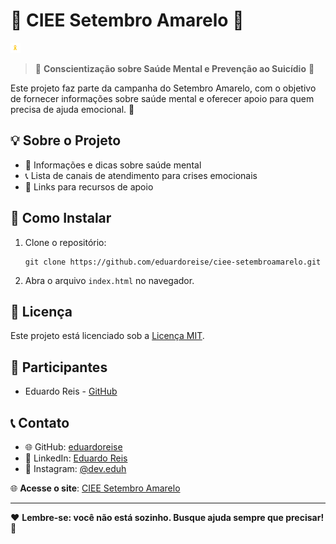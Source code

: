 <h1>🌟 CIEE Setembro Amarelo 🌟</h1>
<p><img src="img/favicon.png" alt="Logo do Projeto"></p>

<blockquote>
    <p>🧠 <strong>Conscientização sobre Saúde Mental e Prevenção ao Suicídio</strong> 💛</p>
</blockquote>
<p>Este projeto faz parte da campanha do Setembro Amarelo, com o objetivo de fornecer informações sobre saúde mental e oferecer apoio para quem precisa de ajuda emocional. 🙏</p>

<h2>💡 Sobre o Projeto</h2>
<ul>
    <li>💬 Informações e dicas sobre saúde mental</li>
    <li>📞 Lista de canais de atendimento para crises emocionais</li>
    <li>🔗 Links para recursos de apoio</li>
</ul>

<h2>🚀 Como Instalar</h2>
<ol>
    <li>Clone o repositório:
        <pre><code>git clone https://github.com/eduardoreise/ciee-setembroamarelo.git</code></pre>
    </li>
    <li>Abra o arquivo <code>index.html</code> no navegador.</li>
</ol>

<h2>📄 Licença</h2>
<p>Este projeto está licenciado sob a <a href="https://opensource.org/licenses/MIT">Licença MIT</a>.</p>

<h2>👥 Participantes</h2>
<ul>
    <li>Eduardo Reis - <a href="https://github.com/eduardoreise">GitHub</a></li>
</ul>

<h2>📞 Contato</h2>
<ul>
    <li>🌐 GitHub: <a href="https://github.com/eduardoreislabs">eduardoreise</a></li>
    <li>🔗 LinkedIn: <a href="https://www.linkedin.com/in/eduardodosreis18/">Eduardo Reis</a></li>
    <li>📸 Instagram: <a href="https://instagram.com/dev.eduh">@dev.eduh</a></li>
</ul>

<p>🌐 <strong>Acesse o site</strong>: <a href="https://eduardoreise.github.io/ciee-setembroamarelo/">CIEE Setembro Amarelo</a></p>

<hr>

<p>❤️ <strong>Lembre-se: você não está sozinho. Busque ajuda sempre que precisar!</strong> 💛</p>
